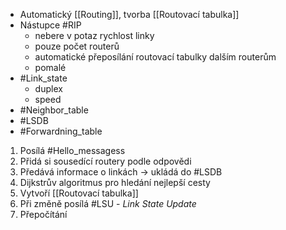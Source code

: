 - Automatický [[Routing]], tvorba [[Routovací tabulka]]
- Nástupce #RIP
	- nebere v potaz rychlost linky
	- pouze počet routerů
	- automatické přeposílání routovací tabulky dalším routerům
	- pomalé
- #Link_state
	- duplex
	- speed
- #Neighbor_table
- #LSDB
- #Forwardning_table

1. Posílá #Hello_messagess
2. Přidá si sousedící routery podle odpovědi
3. Předává informace o linkách -> ukládá do #LSDB
4. Dijkstrův algoritmus pro hledání nejlepší cesty
5. Vytvoří  [[Routovací tabulka]]
6. Při změně posílá #LSU - *Link State Update*
7. Přepočítání